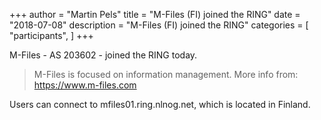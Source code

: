 +++
author = "Martin Pels"
title = "M-Files (FI) joined the RING"
date = "2018-07-08"
description = "M-Files (FI) joined the RING"
categories = [
    "participants",
]
+++

M-Files - AS 203602 - joined the RING today.

> M-Files is focused on information management. More info from: https://www.m-files.com

Users can connect to mfiles01.ring.nlnog.net, which is located in Finland.

